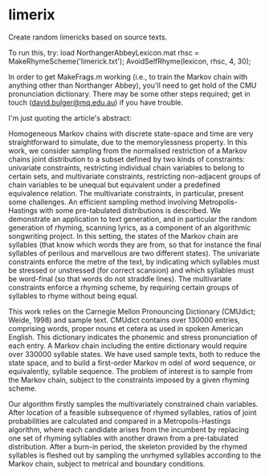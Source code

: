 # limerix
Create random limericks based on source texts.

To run this, try:
  load NorthangerAbbeyLexicon.mat
  rhsc = MakeRhymeScheme('limerick.txt');
  AvoidSelfRhyme(lexicon, rhsc, 4, 30);
  
In order to get MakeFrags.m working (i.e., to train the Markov chain with anything other than Northanger Abbey),
you'll need to get hold of the CMU pronunciation dictionary. There may be some other steps required;
get in touch (david.bulger@mq.edu.au) if you have trouble.

I'm just quoting the article's abstract:

Homogeneous Markov chains with discrete state-space and time are very straightforward to
simulate, due to the memorylessness property. In this work, we consider sampling from the normalised
restriction of a Markov chains joint distribution to a subset defined by two kinds of constraints:
univariate constraints, restricting individual chain variables to belong to certain sets, and multivariate
constraints, restricting non-adjacent groups of chain variables to be unequal but equivalent under a
predefined equivalence relation. The multivariate constraints, in particular, present some challenges. An
efficient sampling method involving Metropolis-Hastings with some pre-tabulated distributions is described.
We demonstrate an application to text generation, and in particular the random generation of rhyming, scanning
lyrics, as a component of an algorithmic songwriting project. In this setting, the states of the Markov chain
are syllables (that know which words they are from, so that for instance the final syllables of perilous and
marvellous are two different states). The univariate constraints enforce the metre of the text, by indicating
which syllables must be stressed or unstressed (for correct scansion) and which syllables must be word-final
(so that words do not straddle lines). The multivariate constraints enforce a rhyming scheme, by requiring
certain groups of syllables to rhyme without being equal.

This work relies on the Carnegie Mellon Pronouncing Dictionary (CMUdict; Weide, 1998) and sample text.
CMUdict contains over 130000 entries, comprising words, proper nouns et cetera as used in spoken American
English. This dictionary indicates the phonemic and stress pronunciation of each entry.
A Markov chain including the entire dictionary would require over 330000 syllable states. We have used
sample texts, both to reduce the state space, and to build a first-order Markov m odel of word sequence, or
equivalently, syllable sequence. The problem of interest is to sample from the Markov chain, subject to the
constraints imposed by a given rhyming scheme.

Our algorithm firstly samples the multivariately constrained chain variables. After location of a feasible
subsequence of rhymed syllables, ratios of joint probabilities are calculated and compared in a Metropolis-Hastings
algorithm, where each candidate arises from the incumbent by replacing one set of rhyming syllables with
another drawn from a pre-tabulated distribution. After a burn-in period, the skeleton provided by the rhymed
syllables is fleshed out by sampling the unrhymed syllables according to the Markov chain, subject to metrical
and boundary conditions.
